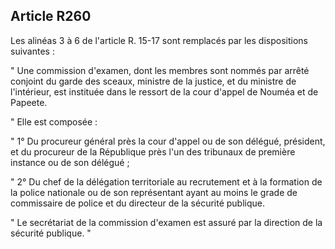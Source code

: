 Article R260
----
Les alinéas 3 à 6 de l'article R. 15-17 sont remplacés par les dispositions
suivantes :

" Une commission d'examen, dont les membres sont nommés par arrêté conjoint du
garde des sceaux, ministre de la justice, et du ministre de l'intérieur, est
instituée dans le ressort de la cour d'appel de Nouméa et de Papeete.

" Elle est composée :

" 1° Du procureur général près la cour d'appel ou de son délégué, président, et
du procureur de la République près l'un des tribunaux de première instance ou de
son délégué ;

" 2° Du chef de la délégation territoriale au recrutement et à la formation de
la police nationale ou de son représentant ayant au moins le grade de
commissaire de police et du directeur de la sécurité publique.

" Le secrétariat de la commission d'examen est assuré par la direction de la
sécurité publique. "
